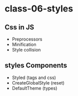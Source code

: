 # class-06-styles

## Css in JS 
- Preprocessors
- Minification
- Style collision

## styles Components
- Styled (tags and css)
- CreateGlobalStyle (reset)
- DefaultTheme (types)